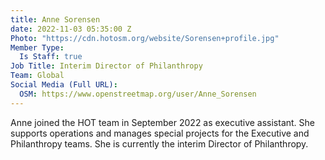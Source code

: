 ```yaml
---
title: Anne Sorensen
date: 2022-11-03 05:35:00 Z
Photo: "https://cdn.hotosm.org/website/Sorensen+profile.jpg"
Member Type:
  Is Staff: true
Job Title: Interim Director of Philanthropy
Team: Global
Social Media (Full URL):
  OSM: https://www.openstreetmap.org/user/Anne_Sorensen
---
```


Anne joined the HOT team in September 2022 as executive assistant. She supports operations and manages special projects for the Executive and Philanthropy teams. She is currently the interim Director of Philanthropy.